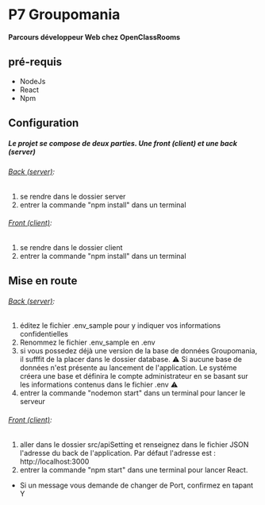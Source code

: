 # P7 Groupomania
#### Parcours développeur Web chez OpenClassRooms

## pré-requis

- NodeJs
- React
- Npm

## Configuration
##### Le projet se compose de deux parties. Une front (client) et une back (server)

###### <u>Back (server)</u>:

1. se rendre dans le dossier server
2. entrer la commande "npm install" dans un terminal

###### <u>Front (client)</u>:

1. se rendre dans le dossier client
2. entrer la commande "npm install" dans un terminal



## Mise en route
###### <u>Back (server)</u>:

1. éditez le fichier .env_sample pour y indiquer vos informations confidentielles
2. Renommez le fichier .env_sample en .env
3. si vous possedez déjà une version de la base de données Groupomania, il sufffit de la placer dans le dossier database.
⚠️ Si aucune base de données n'est présente au lancement de l'application. Le systéme créera une base et définira le compte administrateur en se basant sur les informations contenus dans le fichier .env ⚠️
4. entrer la commande "nodemon start" dans un terminal pour lancer le serveur

###### <u>Front (client)</u>:

1. aller dans le dossier src/apiSetting et renseignez dans le fichier JSON l'adresse du back de l'application. Par défaut l'adresse est : http://localhost:3000 
1. entrer la commande "npm start" dans une terminal pour lancer React. 

* Si un message vous demande de changer de Port, confirmez en tapant Y
